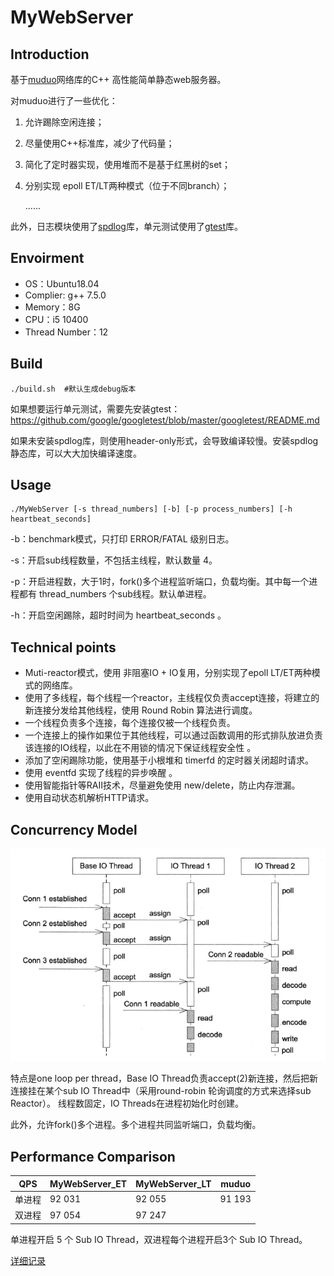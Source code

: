 # MyWebServer

## Introduction

基于[muduo](https://github.com/chenshuo/muduo)网络库的C++ 高性能简单静态web服务器。

对muduo进行了一些优化：

1. 允许踢除空闲连接；

2. 尽量使用C++标准库，减少了代码量；

3. 简化了定时器实现，使用堆而不是基于红黑树的set；

4. 分别实现 epoll ET/LT两种模式（位于不同branch）；

   ......

此外，日志模块使用了[spdlog](https://github.com/gabime/spdlog)库，单元测试使用了[gtest](https://github.com/google/googletest)库。

## Envoirment

- OS：Ubuntu18.04
- Complier: g++ 7.5.0
- Memory：8G
- CPU：i5 10400
- Thread Number：12

## Build

```
./build.sh	#默认生成debug版本
```

如果想要运行单元测试，需要先安装gtest：https://github.com/google/googletest/blob/master/googletest/README.md

如果未安装spdlog库，则使用header-only形式，会导致编译较慢。安装spdlog静态库，可以大大加快编译速度。

## Usage

```
./MyWebServer [-s thread_numbers] [-b] [-p process_numbers] [-h heartbeat_seconds]
```

-b：benchmark模式，只打印 ERROR/FATAL 级别日志。

-s：开启sub线程数量，不包括主线程，默认数量 4。

-p：开启进程数，大于1时，fork()多个进程监听端口，负载均衡。其中每一个进程都有 thread_numbers 个sub线程。默认单进程。

-h：开启空闲踢除，超时时间为 heartbeat_seconds 。

## Technical points

-  Muti-reactor模式，使用 非阻塞IO + IO复用，分别实现了epoll LT/ET两种模式的网络库。
-  使用了多线程，每个线程一个reactor，主线程仅负责accept连接，将建立的新连接分发给其他线程，使用 Round Robin 算法进行调度。
-  一个线程负责多个连接，每个连接仅被一个线程负责。
-  一个连接上的操作如果位于其他线程，可以通过函数调用的形式排队放进负责该连接的IO线程，以此在不用锁的情况下保证线程安全性 。
-  添加了空闲踢除功能，使用基于小根堆和 timerfd 的定时器关闭超时请求。
-   使用 eventfd 实现了线程的异步唤醒 。
-  使用智能指针等RAII技术，尽量避免使用 new/delete，防止内存泄漏。
-  使用自动状态机解析HTTP请求。

##  Concurrency Model

 ![img](https://github.com/836662398/MyWebServer/blob/ET/pic.assets/model.png) 

特点是one loop per thread，Base IO Thread负责accept(2)新连接，然后把新连接挂在某个sub IO Thread中（采用round-robin 轮询调度的方式来选择sub Reactor）。 线程数固定，IO Threads在进程初始化时创建。

此外，允许fork()多个进程。多个进程共同监听端口，负载均衡。

## Performance Comparison

| QPS    | MyWebServer_ET | MyWebServer_LT | muduo  |
| ------ | -------------- | -------------- | ------ |
| 单进程 | 92 031         | 92 055         | 91 193 |
| 双进程 | 97 054         | 97 247         |        |

单进程开启 5 个 Sub IO Thread，双进程每个进程开启3个 Sub IO Thread。

[详细记录](https://github.com/836662398/MyWebServer/blob/ET/TestRecord.md)
